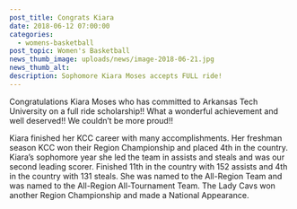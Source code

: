 ```yaml
---
post_title: Congrats Kiara
date: 2018-06-12 07:00:00
categories:
  - womens-basketball
post_topic: Women's Basketball
news_thumb_image: uploads/news/image-2018-06-21.jpg
news_thumb_alt:
description: Sophomore Kiara Moses accepts FULL ride!
---
```


Congratulations Kiara Moses who has committed to Arkansas Tech University on a full ride scholarship!! What a wonderful achievement and well deserved!! We couldn’t be more proud!!

Kiara finished her KCC career with many accomplishments. Her freshman season KCC won their Region Championship and placed 4th in the country. Kiara’s sophomore year she led the team in assists and steals and was our second leading scorer. Finished 11th in the country with 152 assists and 4th in the country with 131 steals. She was named to the All-Region Team and was named to the All-Region All-Tournament Team. The Lady Cavs won another Region Championship and made a National Appearance.
